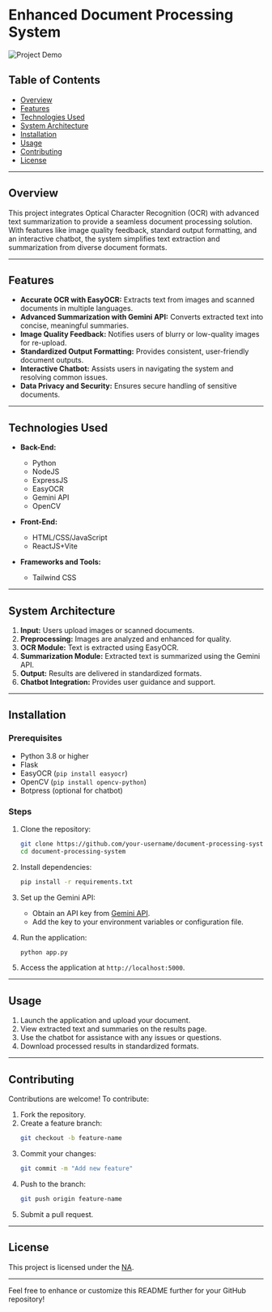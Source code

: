 # **Enhanced Document Processing System**  

![Project Demo](https://ocr-iota-one.vercel.app/)  

## **Table of Contents**  
- [Overview](#overview)  
- [Features](#features)  
- [Technologies Used](#technologies-used)  
- [System Architecture](#system-architecture)  
- [Installation](#installation)  
- [Usage](#usage)  
- [Contributing](#contributing)  
- [License](#license)  

---

## **Overview**  
This project integrates Optical Character Recognition (OCR) with advanced text summarization to provide a seamless document processing solution. With features like image quality feedback, standard output formatting, and an interactive chatbot, the system simplifies text extraction and summarization from diverse document formats.

---

## **Features**  
- **Accurate OCR with EasyOCR:** Extracts text from images and scanned documents in multiple languages.  
- **Advanced Summarization with Gemini API:** Converts extracted text into concise, meaningful summaries.  
- **Image Quality Feedback:** Notifies users of blurry or low-quality images for re-upload.  
- **Standardized Output Formatting:** Provides consistent, user-friendly document outputs.  
- **Interactive Chatbot:** Assists users in navigating the system and resolving common issues.  
- **Data Privacy and Security:** Ensures secure handling of sensitive documents.  

---

## **Technologies Used**  
- **Back-End:**  
  - Python
  - NodeJS
  - ExpressJS
  - EasyOCR  
  - Gemini API  
  - OpenCV  

- **Front-End:**  
  - HTML/CSS/JavaScript
  - ReactJS+Vite 

- **Frameworks and Tools:**  
  - Tailwind CSS    

---

## **System Architecture**  
1. **Input:** Users upload images or scanned documents.  
2. **Preprocessing:** Images are analyzed and enhanced for quality.  
3. **OCR Module:** Text is extracted using EasyOCR.  
4. **Summarization Module:** Extracted text is summarized using the Gemini API.  
5. **Output:** Results are delivered in standardized formats.  
6. **Chatbot Integration:** Provides user guidance and support.  

---

## **Installation**  
### **Prerequisites**  
- Python 3.8 or higher  
- Flask  
- EasyOCR (`pip install easyocr`)  
- OpenCV (`pip install opencv-python`)  
- Botpress (optional for chatbot)  

### **Steps**  
1. Clone the repository:  
   ```bash  
   git clone https://github.com/your-username/document-processing-system.git  
   cd document-processing-system  
   ```  
2. Install dependencies:  
   ```bash  
   pip install -r requirements.txt  
   ```  
3. Set up the Gemini API:  
   - Obtain an API key from [Gemini API](https://gemini.api.com).  
   - Add the key to your environment variables or configuration file.  

4. Run the application:  
   ```bash  
   python app.py  
   ```  

5. Access the application at `http://localhost:5000`.  

---

## **Usage**  
1. Launch the application and upload your document.  
2. View extracted text and summaries on the results page.  
3. Use the chatbot for assistance with any issues or questions.  
4. Download processed results in standardized formats.  

---

## **Contributing**  
Contributions are welcome! To contribute:  
1. Fork the repository.  
2. Create a feature branch:  
   ```bash  
   git checkout -b feature-name  
   ```  
3. Commit your changes:  
   ```bash  
   git commit -m "Add new feature"  
   ```  
4. Push to the branch:  
   ```bash  
   git push origin feature-name  
   ```  
5. Submit a pull request.  

---

## **License**  
This project is licensed under the [NA](LICENSE).  

---

Feel free to enhance or customize this README further for your GitHub repository!
